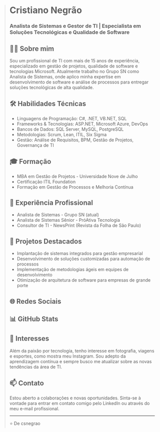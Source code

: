 > # Cristiano Negrão
> ### Analista de Sistemas e Gestor de TI | Especialista em Soluções Tecnológicas e Qualidade de Software
> 
> ## 👨‍💻 Sobre mim
> Sou um profissional de TI com mais de 15 anos de experiência, especializado em gestão de projetos, qualidade de software e tecnologias Microsoft. Atualmente trabalho no Grupo SN como Analista de Sistemas, onde aplico minha expertise em desenvolvimento de software e análise de processos para entregar soluções tecnológicas de alta qualidade.
> 
> ## 🛠️ Habilidades Técnicas
> - Linguagens de Programação: C#, .NET, VB.NET, SQL
> - Frameworks & Tecnologias: ASP.NET, Microsoft Azure, DevOps
> - Bancos de Dados: SQL Server, MySQL, PostgreSQL
> - Metodologias: Scrum, Lean, ITIL, Six Sigma
> - Gestão: Análise de Requisitos, BPM, Gestão de Projetos, Governança de TI
> 
> ## 🎓 Formação
> - MBA em Gestão de Projetos - Universidade Nove de Julho
> - Certificação ITIL Foundation
> - Formação em Gestão de Processos e Melhoria Contínua
> 
> ## 💼 Experiência Profissional
> - Analista de Sistemas - Grupo SN (atual)
> - Analista de Sistemas Sênior - PróAtiva Tecnologia
> - Consultor de TI - NewsPrint (Revista da Folha de São Paulo)
> 
> ## 🚀 Projetos Destacados
> - Implantação de sistemas integrados para gestão empresarial
> - Desenvolvimento de soluções customizadas para automação de processos
> - Implementação de metodologias ágeis em equipes de desenvolvimento
> - Otimização de arquitetura de software para empresas de grande porte
> 
> ## 🌐 Redes Sociais
> 
> 
> 
> ## 📊 GitHub Stats
> 
> 
> ## 🌱 Interesses
> Além da paixão por tecnologia, tenho interesse em fotografia, viagens e esportes, como mostra meu Instagram. Sou adepto da aprendizagem contínua e sempre busco me atualizar sobre as novas tendências da área de TI.
> 
> ## 📫 Contato
> Estou aberto a colaborações e novas oportunidades. Sinta-se à vontade para entrar em contato comigo pelo LinkedIn ou através do meu e-mail profissional.
> 
> ---
> ⭐️ De csnegrao
